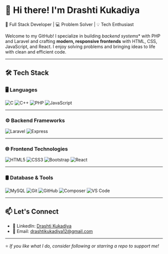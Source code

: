 # 👋 Hi there! I'm Drashti Kukadiya

🚀 Full Stack Developer | 💻 Problem Solver | 💡 Tech Enthusiast

Welcome to my GitHub! I specialize in building *backend systems** with PHP and Laravel and crafting **modern, responsive frontends** with HTML, CSS, JavaScript, and React. I enjoy solving problems and bringing ideas to life with clean and efficient code.

---

## 🛠 Tech Stack

### 🖥️ Languages  
![C](https://img.shields.io/badge/C-00599C?style=for-the-badge&logo=c&logoColor=white)
![C++](https://img.shields.io/badge/C++-00599C?style=for-the-badge&logo=c%2B%2B&logoColor=white)
![PHP](https://img.shields.io/badge/PHP-777BB4?style=for-the-badge&logo=php&logoColor=white)
![JavaScript](https://img.shields.io/badge/JavaScript-F7DF1E?style=for-the-badge&logo=javascript&logoColor=black)

---

### ⚙️ Backend Frameworks  
![Laravel](https://img.shields.io/badge/Laravel-F55247?style=for-the-badge&logo=laravel&logoColor=white)
![Express](https://img.shields.io/badge/Express.js-404D59?style=for-the-badge)

---

### 🌐 Frontend Technologies  
![HTML5](https://img.shields.io/badge/HTML5-E34F26?style=for-the-badge&logo=html5&logoColor=white)
![CSS3](https://img.shields.io/badge/CSS3-1572B6?style=for-the-badge&logo=css3&logoColor=white)
![Bootstrap](https://img.shields.io/badge/Bootstrap-563D7C?style=for-the-badge&logo=bootstrap&logoColor=white)
![React](https://img.shields.io/badge/React-20232A?style=for-the-badge&logo=react&logoColor=61DAFB)

---

### 🛢️ Database & Tools  
![MySQL](https://img.shields.io/badge/MySQL-00758F?style=for-the-badge&logo=mysql&logoColor=white)
![Git](https://img.shields.io/badge/Git-F05032?style=for-the-badge&logo=git&logoColor=white)
![GitHub](https://img.shields.io/badge/GitHub-181717?style=for-the-badge&logo=github&logoColor=white)
![Composer](https://img.shields.io/badge/Composer-885630?style=for-the-badge&logo=composer&logoColor=white)
![VS Code](https://img.shields.io/badge/VS%20Code-007ACC?style=for-the-badge&logo=visual-studio-code&logoColor=white)

---

## 📫 Let's Connect

- 💼 LinkedIn: [Drashti Kukadiya](https://www.linkedin.com/in/drashti-kukadiya-7a591b351?utm_source=share&utm_campaign=share_via&utm_content=profile&utm_medium=ios_app)
- 📧 Email: [drashtikukadiya12@gmail.com](mailto:drashtikukadiya12@gmail.com)

---

⭐️ *If you like what I do, consider following or starring a repo to support me!*
